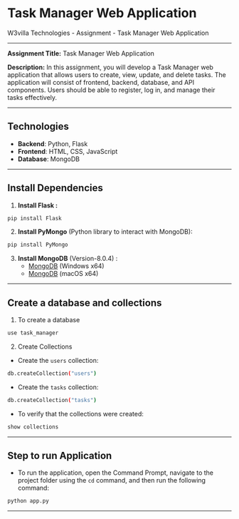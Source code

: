 # Task Manager Web Application

 W3villa Technologies - Assignment - Task Manager Web Application
***
 **Assignment Title:** Task Manager Web Application

  **Description:**
 In this assignment, you will develop a Task Manager web application that allows users to create,
 view, update, and delete tasks. The application will consist of frontend, backend, database, and
 API components. Users should be able to register, log in, and manage their tasks effectively.

---
## Technologies

- **Backend**: Python, Flask
- **Frontend**: HTML, CSS, JavaScript
- **Database**: MongoDB

---
## Install Dependencies
1. **Install Flask :**
```bash
pip install Flask
```
2. **Install PyMongo** (Python library to interact with MongoDB):
```bash
pip install PyMongo
```
3. **Install MongoDB** (Version-8.0.4) :
    * [MongoDB](https://fastdl.mongodb.org/windows/mongodb-windows-x86_64-8.0.4-signed.msi) (Windows x64)
    * [MongoDB](https://fastdl.mongodb.org/osx/mongodb-macos-x86_64-8.0.4.tgz) (macOS x64)

---
## Create a database and collections 

1. To create a database 


```bash
use task_manager
```
2. Create Collections
* Create the `users` collection:
```bash
db.createCollection("users")
```
* Create the `tasks` collection:
```bash
db.createCollection("tasks")
```
* To verify that the collections were created:
```bash
show collections
```

---
## Step to run Application
* To run the application, open the Command Prompt, navigate to the project folder using the `cd` command, and then run the following command:
```bash
python app.py
```
---


